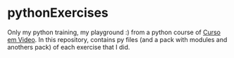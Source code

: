# pythonExercises
Only my python training, my playground :) from a python course of [Curso em Video](https://www.cursoemvideo.com/curso/python-3-mundo-3/).
In this repository, contains py files (and a pack with modules and anothers pack) of each exercise that I did.

